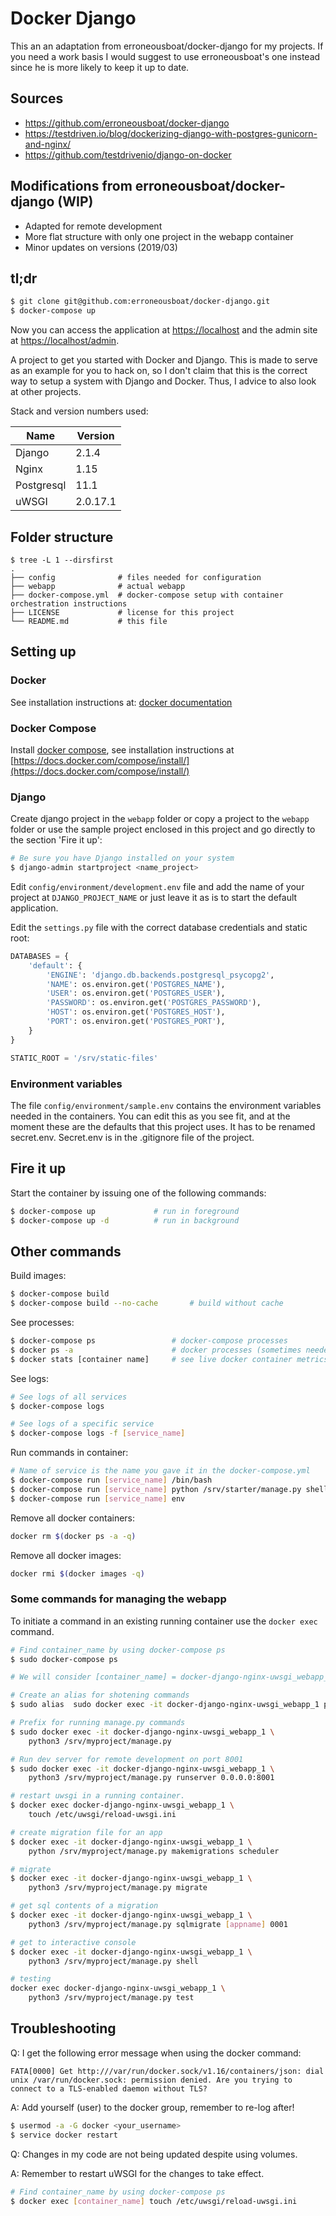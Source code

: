 Docker Django
=============

This an an adaptation from erroneousboat/docker-django for my projects. If you need a work basis I would suggest to use erroneousboat's one instead since he is more likely to keep it up to date.

## Sources
* https://github.com/erroneousboat/docker-django
* https://testdriven.io/blog/dockerizing-django-with-postgres-gunicorn-and-nginx/
* https://github.com/testdrivenio/django-on-docker

## Modifications from erroneousboat/docker-django (WIP)
* Adapted for remote development
* More flat structure with only one project in the webapp container
* Minor updates on versions (2019/03)

## tl;dr
```bash
$ git clone git@github.com:erroneousboat/docker-django.git
$ docker-compose up
```

Now you can access the application at <https://localhost> and the admin site
at <https://localhost/admin>.

A project to get you started with Docker and Django. This is made to
serve as an example for you to hack on, so I don't claim that this is the
correct way to setup a system with Django and Docker. Thus, I advice to also
look at other projects.

Stack and version numbers used:

| Name           | Version  |
|----------------|----------|
| Django         | 2.1.4    |
| Nginx          | 1.15     |
| Postgresql     | 11.1     |
| uWSGI          | 2.0.17.1 |

## Folder structure

```
$ tree -L 1 --dirsfirst
.
├── config              # files needed for configuration
├── webapp              # actual webapp
├── docker-compose.yml  # docker-compose setup with container orchestration instructions
├── LICENSE             # license for this project
└── README.md           # this file
```

## Setting up

### Docker
See installation instructions at: [docker documentation](https://docs.docker.com/install/)
### Docker Compose
Install [docker compose](https://github.com/docker/compose), see installation
instructions at [https://docs.docker.com/compose/install/](https://docs.docker.com/compose/install/)

### Django
Create django project in the `webapp` folder or copy a project to the `webapp`
folder or use the sample project enclosed in this project and go directly to
the section 'Fire it up':

```bash
# Be sure you have Django installed on your system
$ django-admin startproject <name_project>
```

Edit `config/environment/development.env` file and add the name of your
project at `DJANGO_PROJECT_NAME` or just leave it as is to start the default
application.


Edit the `settings.py` file with the correct database credentials and static
root:

```python
DATABASES = {
    'default': {
        'ENGINE': 'django.db.backends.postgresql_psycopg2',
        'NAME': os.environ.get('POSTGRES_NAME'),
        'USER': os.environ.get('POSTGRES_USER'),
        'PASSWORD': os.environ.get('POSTGRES_PASSWORD'),
        'HOST': os.environ.get('POSTGRES_HOST'),
        'PORT': os.environ.get('POSTGRES_PORT'),
    }
}

STATIC_ROOT = '/srv/static-files'
```

### Environment variables
The file `config/environment/sample.env` contains the environment
variables needed in the containers. You can edit this as you see fit, and at
the moment these are the defaults that this project uses.
It has to be renamed secret.env.
Secret.env is in the .gitignore file of the project.

## Fire it up
Start the container by issuing one of the following commands:
```bash
$ docker-compose up             # run in foreground
$ docker-compose up -d          # run in background
```

## Other commands
Build images:
```bash
$ docker-compose build
$ docker-compose build --no-cache       # build without cache
```

See processes:
```bash
$ docker-compose ps                 # docker-compose processes
$ docker ps -a                      # docker processes (sometimes needed)
$ docker stats [container name]     # see live docker container metrics
```

See logs:
```bash
# See logs of all services
$ docker-compose logs

# See logs of a specific service
$ docker-compose logs -f [service_name]
```

Run commands in container:
```bash
# Name of service is the name you gave it in the docker-compose.yml
$ docker-compose run [service_name] /bin/bash
$ docker-compose run [service_name] python /srv/starter/manage.py shell
$ docker-compose run [service_name] env
```

Remove all docker containers:
```bash
docker rm $(docker ps -a -q)
```

Remove all docker images:
```bash
docker rmi $(docker images -q)
```

### Some commands for managing the webapp
To initiate a command in an existing running container use the `docker exec`
command.

```bash
# Find container_name by using docker-compose ps
$ sudo docker-compose ps

# We will consider [container_name] = docker-django-nginx-uwsgi_webapp_1

# Create an alias for shotening commands
$ sudo alias  sudo docker exec -it docker-django-nginx-uwsgi_webapp_1 python3 /srv/myproject/manage.py = djman

# Prefix for running manage.py commands 
$ sudo docker exec -it docker-django-nginx-uwsgi_webapp_1 \
    python3 /srv/myproject/manage.py

# Run dev server for remote development on port 8001
$ sudo docker exec -it docker-django-nginx-uwsgi_webapp_1 \
    python3 /srv/myproject/manage.py runserver 0.0.0.0:8001

# restart uwsgi in a running container.
$ docker exec docker-django-nginx-uwsgi_webapp_1 \
    touch /etc/uwsgi/reload-uwsgi.ini

# create migration file for an app
$ docker exec -it docker-django-nginx-uwsgi_webapp_1 \
    python /srv/myproject/manage.py makemigrations scheduler

# migrate
$ docker exec -it docker-django-nginx-uwsgi_webapp_1 \
    python3 /srv/myproject/manage.py migrate

# get sql contents of a migration
$ docker exec -it docker-django-nginx-uwsgi_webapp_1 \
    python3 /srv/myproject/manage.py sqlmigrate [appname] 0001

# get to interactive console
$ docker exec -it docker-django-nginx-uwsgi_webapp_1 \
    python3 /srv/myproject/manage.py shell

# testing
docker exec docker-django-nginx-uwsgi_webapp_1 \
    python3 /srv/myproject/manage.py test
```

## Troubleshooting
Q: I get the following error message when using the docker command:

```
FATA[0000] Get http:///var/run/docker.sock/v1.16/containers/json: dial unix /var/run/docker.sock: permission denied. Are you trying to connect to a TLS-enabled daemon without TLS? 

```

A: Add yourself (user) to the docker group, remember to re-log after!

```bash
$ usermod -a -G docker <your_username>
$ service docker restart
```

Q: Changes in my code are not being updated despite using volumes.

A: Remember to restart uWSGI for the changes to take effect.

```bash
# Find container_name by using docker-compose ps
$ docker exec [container_name] touch /etc/uwsgi/reload-uwsgi.ini
```
